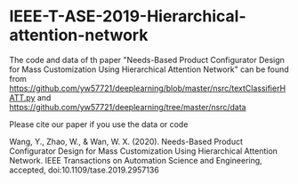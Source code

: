 # IEEE-T-ASE-2019-Hierarchical-attention-network
The code and data of th paper "Needs-Based Product Configurator Design for Mass Customization Using Hierarchical Attention Network" can be found from  
https://github.com/yw57721/deeplearning/blob/master/nsrc/textClassifierHATT.py and 
https://github.com/yw57721/deeplearning/tree/master/nsrc/data

Please cite our paper if you use the data or code

Wang, Y., Zhao, W., & Wan, W. X. (2020). Needs-Based Product Configurator Design for Mass Customization Using Hierarchical Attention Network. IEEE Transactions on Automation Science and Engineering, accepted, doi:10.1109/tase.2019.2957136 
